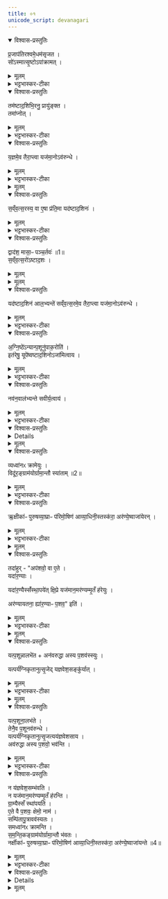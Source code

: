 ```yaml
---
title: ०१
unicode_script: devanagari
---
```



<details open><summary>विश्वास-प्रस्तुतिः</summary>

प्र॒जाप॑तिरश्वमे॒धम॑सृजत ।  
सो॑ऽस्मात्सृ॒ष्टोऽपा॑क्रामत् ।  
</details>

<details><summary>मूलम्</summary>

प्र॒जाप॑तिरश्वमे॒धम॑सृजत ।  
सो॑ऽस्मात्सृ॒ष्टोऽपा॑क्रामत् ।  
</details>

<details><summary>भट्टभास्कर-टीका</summary>

1प्रजापतिरश्वमेधमित्यादि ॥ प्रजापतिसृष्टोऽश्वमेधः तत्सकाशात् अपाक्रामत् अपागच्छत् ।  
</details>

<details open><summary>विश्वास-प्रस्तुतिः</summary>

तम॑ष्टाद॒शिभि॒रनु॒ प्रायु॑ङ्क्त ।  
तमा॑प्नोत् ।  
</details>

<details><summary>मूलम्</summary>

तम॑ष्टाद॒शिभि॒रनु॒ प्रायु॑ङ्क्त ।  
तमा॑प्नोत् ।  
</details>

<details><summary>भट्टभास्कर-टीका</summary>

अथ प्रजापतिः तमश्वमेधं अनु लक्षीकृत्य अष्टादशिभिः प्रायुङ्क्त अष्टादशिनामग्नौ प्रक्षेपलक्षणं अनन्तरप्रयोगं कृतवान् । अष्टादश परिमाणमेषामित्यष्टादशिनः 'शञ्छतोर्डिनिः' इति डिनिप्रत्ययः । 'रोहितो धूम्ररोहितः' इत्यादिभिः दशरनुवाकैः उक्ताः अशीत्यधिकं शतमष्टादशिनः ।  
</details>

<details open><summary>विश्वास-प्रस्तुतिः</summary>

य॒ज्ञमे॒व तैरा॒प्त्वा यज॑मा॒नोऽव॑रुन्धे ।  
</details>

<details><summary>मूलम्</summary>

य॒ज्ञमे॒व तैरा॒प्त्वा यज॑मा॒नोऽव॑रुन्धे ।  
</details>

<details><summary>भट्टभास्कर-टीका</summary>

तैः तं अश्वमेधं आप्त्वा पुनरपि तैः अष्टादशिभिः तमश्वमेधं अवारुन्ध विधेयोकृत्यात्मसमीपे स्थापितवान् ।  
</details>


<details><summary>मूलम्</summary>

स॒व्ँव॒त्स॒रस्य॒ वा ए॒षा प्र॑ति॒मा ।  
यद॑ष्टाद॒शिनः॑ ।  
</details>

<details open><summary>विश्वास-प्रस्तुतिः</summary>

स॒व्ँव॒त्स॒रस्य॒ वा ए॒षा प्र॑ति॒मा यद॑ष्टाद॒शिनः॑ ।  
</details>

<details><summary>मूलम्</summary>

स॒व्ँव॒त्स॒रस्य॒ वा ए॒षा प्र॑ति॒मा यद॑ष्टाद॒शिनः॑ ।  
</details>

<details><summary>भट्टभास्कर-टीका</summary>

यदित्यादि । गतम् । संवत्सरस्येति प्रतिमा प्रतिच्छन्दः ।  
</details>

<details open><summary>विश्वास-प्रस्तुतिः</summary>

द्वाद॑श॒ मासा॒ᳶ पञ्च॒र्तवः॑ ॥1॥  
स॒व्ँव॒त्स॒रो॑ऽष्टाद॒शः ।  
</details>

<details><summary>मूलम्</summary>

द्वाद॑श॒ मासा॒ᳶ पञ्च॒र्तवः॑ ॥1॥  
स॒व्ँव॒त्स॒रो॑ऽष्टाद॒शः ।  
</details>


<details><summary>मूलम्</summary>

यद॑ष्टाद॒शिन॑ आल॒भ्यन्ते॑ ।  
स॒व्ँव॒त्स॒रमे॒व तैरा॒प्त्वा यज॑मा॒नोऽव॑रुन्धे ।  
</details>

<details open><summary>विश्वास-प्रस्तुतिः</summary>

यद॑ष्टाद॒शिन॑ आल॒भ्यन्ते॑ सव्ँव॒त्स॒रमे॒व तैरा॒प्त्वा यज॑मा॒नोऽव॑रुन्धे ।  
</details>

<details><summary>मूलम्</summary>

यद॑ष्टाद॒शिन॑ आल॒भ्यन्ते॑ सव्ँव॒त्स॒रमे॒व तैरा॒प्त्वा यज॑मा॒नोऽव॑रुन्धे ।  
</details>

<details><summary>भट्टभास्कर-टीका</summary>

कथमित्याह - द्वादशेति । मासाः द्वादश ऋतवः पञ्च हेमन्तशिशिरयोरेकत्वात्, समुदायात्मा संवत्सर एकः, एवमष्टादशसंख्यान्वयात् संवत्सरस्य प्रतिमा । तस्मात् अष्टादशभिः संवत्सरस्यैवाप्तिरवरोधश्च भवति ॥
</details>

<details open><summary>विश्वास-प्रस्तुतिः</summary>

अ॒ग्नि॒ष्ठे॑ऽन्यान्प॒शूनु॑पाक॒रोति॑ ।  
इत॑रेषु॒ यूपे॑ष्वष्टाद॒शिनोऽजा॑मित्वाय ।  
</details>

<details><summary>मूलम्</summary>

अ॒ग्नि॒ष्ठे॑ऽन्यान्प॒शूनु॑पाक॒रोति॑ ।  
इत॑रेषु॒ यूपे॑ष्वष्टाद॒शिनोऽजा॑मित्वाय ।  
</details>

<details><summary>भट्टभास्कर-टीका</summary>

2अग्निष्ठेन्यानिति ॥ अन्यान् अष्टादशव्यतिरिक्तान् ग्राम्यान् पशून् अग्निष्ठे अग्रिसमीपस्थे मध्यमयूपे उपाकरोति । अथ इतरेषु विंशतौ अष्टादशिनः उपाकरोति अजामित्वाय अनालस्याय तद्भवति कृतकरणाभावात् ।  
</details>

<details open><summary>विश्वास-प्रस्तुतिः</summary>

नव॑न॒वाल॑भ्यन्ते सवीर्य॒त्वाय॑ ।  
</details>

<details><summary>मूलम्</summary>

नव॑न॒वाल॑भ्यन्ते सवीर्य॒त्वाय॑ ।  
</details>

<details><summary>भट्टभास्कर-टीका</summary>

नवनवेति । अष्टादश पशून् नव नव प्रतिविभज्य अग्निष्ठस्योत्तरे यूपे नव आलभ्यन्ते अथ दक्षिणे नव, पुनरग्निष्ठस्य दक्षिणदक्षिणे नव, उत्तरोत्तरे च नव । एवं व्यत्यासेन आदशमात् । सवीर्यत्वाय समानवीर्यत्वाय यूपानां तद्भवति । 'समानस्य छन्दसि' इति सभावः ॥
</details>

<details open><summary>विश्वास-प्रस्तुतिः</summary>


<details>
</details>

<details><summary>मूलम्</summary>


<details>
</details>

<summary>भट्टभास्कर-टीका</summary>

3यदाऽऽरण्यैरिति ॥ यदाऽऽरण्यैः पशुभिः संस्थापयेत् यागान्तं कर्म समापयेत् तदा तेषां विरुद्धस्वभावत्वात् अत्यन्तसंश्लिष्टौ पितापुत्रावपि अस्य राज्ये व्यवस्येतां विरुद्धाध्यवसायौ स्याताम् ।  
</details>

<details open><summary>विश्वास-प्रस्तुतिः</summary>

व्यध्वा॑नᳵ क्रामेयुः ।  
विदू॑र॒ङ्ग्राम॑योर्ग्रामा॒न्तौ स्या॑ताम् ॥2॥  
</details>

<details><summary>मूलम्</summary>

व्यध्वा॑नᳵ क्रामेयुः ।  
विदू॑र॒ङ्ग्राम॑योर्ग्रामा॒न्तौ स्या॑ताम् ॥2॥  
</details>

<details><summary>भट्टभास्कर-टीका</summary>

अध्वानश्च विक्रामेयुः अध्ववर्तिनो जनाः अध्वानः तात्स्थ्यात् ताच्छब्द्यं, मञ्चाः क्रोशन्तीतिवत्, ते विरुद्धं क्रामयेयुः परस्परस्य बाधका भवेयुः तादृशत्वादारण्यानामपि । विदूरमिति द्वयोः ग्रामयोः द्वौ ग्रामान्तौ ग्रामसीमानौ ग्रामयोर्विदूरं यथा तथा स्याताम् प्रवर्तेयाताम् अरण्यप्रायत्वेनानावृतत्वात् निजसीमातिक्रमेण वृत्तेः । यथा द्वयोरेव सर्वेषामिति तेन पुनर्ग्रामग्रहणम् ।  
</details>

<details open><summary>विश्वास-प्रस्तुतिः</summary>

ऋ॒क्षीका॑ᳶ पुरुषव्या॒घ्राᳶ प॑रिमो॒षिण॑ आव्या॒धिनी॒स्तस्क॑रा॒ अर॑ण्ये॒ष्वाजा॑येरन् ।  
</details>

<details><summary>मूलम्</summary>

ऋ॒क्षीका॑ᳶ पुरुषव्या॒घ्राᳶ प॑रिमो॒षिण॑ आव्या॒धिनी॒स्तस्क॑रा॒ अर॑ण्ये॒ष्वाजा॑येरन् ।  
</details>

<details><summary>भट्टभास्कर-टीका</summary>

ऋक्षीकादयो हिंस्रजन्तवः । त एवारण्येष्वाजायेरन् सर्वतो जायेरन्, न तु मृगवानरतापसमयूरादयः । पुंव्याघ्राः पुरुषव्याघ्राः । परिमोषिणो मार्गचोराः । आव्याधिन्यः सर्वतस्ताडयित्र्यस्सेनाः, या गणशो वर्तमानाः हिंसन्ति 'वा छन्दसि ' इति पूर्वसवर्णदीर्घत्वम् । तस्कराः मायाविनो हर्तारः 'तद्बृहतोः' इति सुट् ॥
</details>


<details><summary>मूलम्</summary>

तदा॑हुः ।  
अप॑शवो॒ वा ए॒ते ।  
यदा॑र॒ण्याः ।  
यदा॑र॒ण्यैस्सँ॑स्था॒पये॑त् ।  
क्षि॒प्रे यज॑मान॒मर॑ण्यम्मृ॒तँ ह॑रेयुः ।  
अर॑ण्यायतना॒ ह्या॑र॒ण्याᳶ प॒शव॒ इति॑ ।  
</details>

<details open><summary>विश्वास-प्रस्तुतिः</summary>

तदा॑हुर् - "अप॑शवो॒ वा ए॒ते ।  
यदा॑र॒ण्याः ।  

यदा॑र॒ण्यैस्सँ॑स्था॒पये॑त् क्षि॒प्रे यज॑मान॒मर॑ण्यम्मृ॒तँ ह॑रेयुः ।  

अर॑ण्यायतना॒ ह्या॑र॒ण्याᳶ प॒शव॒" इति॑ ।  
</details>

<details><summary>मूलम्</summary>

तदा॑हुर् - "अप॑शवो॒ वा ए॒ते ।  
यदा॑र॒ण्याः ।  

यदा॑र॒ण्यैस्सँ॑स्था॒पये॑त् क्षि॒प्रे यज॑मान॒मर॑ण्यम्मृ॒तँ ह॑रेयुः ।  

अर॑ण्यायतना॒ ह्या॑र॒ण्याᳶ प॒शव॒" इति॑ ।  
</details>

<details><summary>भट्टभास्कर-टीका</summary>

4तदाहुरिति ॥ तत्र आरण्यसंस्थापनायां दोषान्तरमप्याहुः । अपशवः पशुकार्याकरणादारण्याः । तस्मात् आरण्यसंस्थापनायां पशुयागो न कृत इति वृधा आरण्यपशुहिंसाकारिणं क्षिप्रे काले मृतं यजमानं अरण्यं हरेयुः प्रापयेयुः । अरण्यस्थाना ह्यारण्याः पशवो भवन्ति । आरण्यपशुयाजिनो यजमानस्य इदमेव फलं स्यात् ।  
</details>


<details><summary>मूलम्</summary>

यत्प॒शून्नालभे॑त ।  
अन॑वरुद्धा अस्य प॒शव॑स्स्युः ।  
यत्पर्य॑ग्निकृतानुत्सृ॒जेत् ॥3॥  
य॒ज्ञ॒वे॒श॒सङ्कु॑र्यात् ।  
</details>

<details open><summary>विश्वास-प्रस्तुतिः</summary>

यत्प॒शून्नालभे॑त + अन॑वरुद्धा अस्य प॒शव॑स्स्युः ।  

यत्पर्य॑ग्निकृतानुत्सृ॒जेद् यज्ञवेश॒सङ्कु॑र्यात् ।  
</details>

<details><summary>मूलम्</summary>

यत्प॒शून्नालभे॑त + अन॑वरुद्धा अस्य प॒शव॑स्स्युः ।  

यत्पर्य॑ग्निकृतानुत्सृ॒जेद् यज्ञवेश॒सङ्कु॑र्यात् ।  
</details>

<details><summary>भट्टभास्कर-टीका</summary>

यत्पशूनिति । अथ यद्यारण्यानां पशूनां आलम्भ एव न क्रियते आलभ्य तैत्संस्थापने दोषो भवति चेद्वरमनालम्भ एवेति भावः ।  
तन्न सुन्दरमित्याह - अनवरुद्धा इति । आलम्भनमात्रमकुर्वाणस्य अस्य यजमानस्य आरण्याः पशवोऽनवरुद्धा अविधेयास्स्युः ।  
</details>


<details><summary>मूलम्</summary>

यत्प॒शूना॒लभ॑ते ।  
तेनै॒व प॒शूनव॑रुन्धे ।  
यत्पर्य॑ग्निकृतानुत्सृ॒जत्यय॑ज्ञवेशसाय ।  
अव॑रुद्धा अस्य प॒शवो॒ भव॑न्ति ।  
</details>

<details open><summary>विश्वास-प्रस्तुतिः</summary>

यत्प॒शूना॒लभ॑ते ।  
तेनै॒व प॒शूनव॑रुन्धे ।  
यत्पर्य॑ग्निकृतानुत्सृ॒जत्यय॑ज्ञवेशसाय ।  
अव॑रुद्धा अस्य प॒शवो॒ भव॑न्ति ।  
</details>

<details><summary>मूलम्</summary>

यत्प॒शूना॒लभ॑ते ।  
तेनै॒व प॒शूनव॑रुन्धे ।  
यत्पर्य॑ग्निकृतानुत्सृ॒जत्यय॑ज्ञवेशसाय ।  
अव॑रुद्धा अस्य प॒शवो॒ भव॑न्ति ।  
</details>

<details><summary>भट्टभास्कर-टीका</summary>

यदित्यादि । गतम् । अथ मतं आलभ्यैवारण्याः पशवः पर्यग्निकरणानन्तरमुत्स्रष्टव्याः, तत उभय्यपि दोषप्रसक्तिर्न भविष्यतीत्याक्षिपति ।  
</details>

<details open><summary>विश्वास-प्रस्तुतिः</summary>

न य॑ज्ञवेश॒सम्भ॑वति ।  
न यज॑मान॒मर॑ण्यम्मृ॒तँ ह॑रन्ति ।  
ग्रा॒म्यैस्सँ स्था॑पयति ।  
ए॒ते वै प॒शवः॒ क्षेमो॒ नाम॑ ।  
सम्पि॑तापु॒त्रावव॑स्यतः ।  
समध्वा॑नᳵ क्रामन्ति ।  
स॒म॒न्ति॒कङ्ग्राम॑योर्ग्रामा॒न्तौ भ॑वतः ।  
नर्क्षीका॑ᳶ पुरुषव्या॒घ्राᳶ प॑रिमो॒षिण॑ आव्या॒धिनी॒स्तस्क॑रा॒ अर॑ण्ये॒ष्वाजा॑यन्ते ॥4॥  
</details>

<details><summary>मूलम्</summary>

न य॑ज्ञवेश॒सम्भ॑वति ।  
न यज॑मान॒मर॑ण्यम्मृ॒तँ ह॑रन्ति ।  
ग्रा॒म्यैस्सँ स्था॑पयति ।  
ए॒ते वै प॒शवः॒ क्षेमो॒ नाम॑ ।  
सम्पि॑तापु॒त्रावव॑स्यतः ।  
समध्वा॑नᳵ क्रामन्ति ।  
स॒म॒न्ति॒कङ्ग्राम॑योर्ग्रामा॒न्तौ भ॑वतः ।  
नर्क्षीका॑ᳶ पुरुषव्या॒घ्राᳶ प॑रिमो॒षिण॑ आव्या॒धिनी॒स्तस्क॑रा॒ अर॑ण्ये॒ष्वाजा॑यन्ते ॥4॥  
</details>

<details><summary>भट्टभास्कर-टीका</summary>

यज्ञवेशसमिति । यागार्थमालम्भनं, तत्रालब्धानामयागं कुर्वन् यज्ञविनाशकार्येव स्यात् । कुतस्त्यमिदं पूर्वापरविप्रतिषिद्धं प्रयोगज्ञानमिति भावः । वेशश्शब्दात् 'अनसन्तान्नपुंसकात्' इत्यच् समासान्तः ॥
</details>

<details open><summary>विश्वास-प्रस्तुतिः</summary>


<details>
</details>

<details><summary>मूलम्</summary>


<details>
</details>

<summary>भट्टभास्कर-टीका</summary>

5समाधत्ते - यदिति ॥ आलब्धव्यास्तावदारण्याः पशवः तेन पशवोऽवरुध्यन्ते । अथ यत्पर्यग्निकृतानुत्सृजति पर्यग्निकरणं कृत्वैव, न त्वालम्भनानन्तरं, तदयज्ञवेशसाय भवति पर्यग्निकरणव्याजेन अग्नावेवैते हूयन्ते इति नालब्धायागदोषप्रसङ्ग इति भावः । तस्मादालम्भात् अवरुद्धाः पशवो भवन्ति । यागस्य च कृतत्वान्न यज्ञवेशसं भवति । आरण्यैस्संस्थापनात् न यजमानस्य मृतत्वं, आरण्यानामहिंसितत्वात् न चास्यारण्यैर्हरणं अनारण्ययाजित्वात् । न च कर्मणः संस्थाशून्यता ग्राम्यैः पशुभिः क्षेमहेतुभिः संस्थापनात् । ततश्च पितापुत्रौ समवस्यतः संगतमविरुद्धमेवावस्यतः अविमतिषिद्धमती भवतः । अध्वानश्च संक्रामन्ति अध्वचारिणस्सम्यक् निर्बाधं चरन्ति । ग्रामयोश्च ग्रामान्तौ संगतान्तिकं यथा तथा भवतः प्रत्यासन्नावेव भवतः श्रद्धे-यत्वेनावृतत्वात् । ऋक्षीकादयश्च हिंस्राः अरण्येष्वपि नैव जायन्ते ॥




इति तैत्तिरीये ब्राह्मणे तृतीयेऽष्टके नवमप्रपाठके प्रथमोऽनुवाकः ॥  

</details>

